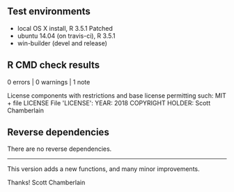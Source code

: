 ## Test environments

* local OS X install, R 3.5.1 Patched
* ubuntu 14.04 (on travis-ci), R 3.5.1
* win-builder (devel and release)

## R CMD check results

0 errors | 0 warnings | 1 note

  License components with restrictions and base license permitting such:
    MIT + file LICENSE
  File 'LICENSE':
    YEAR: 2018
    COPYRIGHT HOLDER: Scott Chamberlain

## Reverse dependencies

There are no reverse dependencies.

---

This version adds a new functions, and many minor improvements.

Thanks!
Scott Chamberlain
